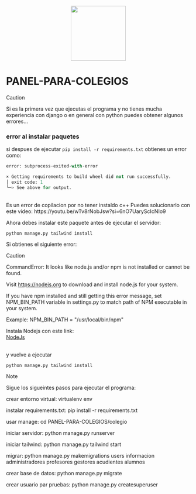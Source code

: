 <p align="center">
  <img width="150px" src="https://i.ibb.co/bXvzjXm/LOGO-h1.png" />
</p>

# PANEL-PARA-COLEGIOS


> [!CAUTION]
> Si es la primera vez que ejecutas el programa y no tienes mucha experiencia con django
> o en general con python puedes obtener algunos errores...
> <br>
> ### error al instalar paquetes
> si despues de ejecutar ```pip install -r requirements.txt```
> obtienes un error como:
> ```python
> error: subprocess-exited-with-error
> 
> × Getting requirements to build wheel did not run successfully.
> │ exit code: 1
> ╰─> See above for output.
> ```
> <br>
> Es un error de copilacion por no tener instaldo c++
> Puedes solucionarlo con este video:
> https://youtu.be/wTv8rNobJsw?si=6nO7UaryScIcNIo9


Ahora debes instalar este paquete antes de ejecutar el servidor:
<br>

```python manage.py tailwind install```


Si obtienes el siguiente error:
<br>

> [!CAUTION]
> CommandError: 
> It looks like node.js and/or npm is not installed or cannot be found.
> 
> Visit https://nodejs.org to download and install node.js for your system.
>
> If you have npm installed and still getting this error message, set NPM_BIN_PATH variable in settings.py to match path of NPM executable in your system.
>
> Example:
> NPM_BIN_PATH = "/usr/local/bin/npm"


Instala Nodejs con este link: 
<br>
[NodeJs](https://nodejs.org/en/download)

<br>
y vuelve a ejecutar

```python manage.py tailwind install```

> [!NOTE]
> Sigue los sigueintes pasos para ejecutar el programa:

crear entorno virtual:
virtualenv env

instalar requirements.txt:
pip install -r requirements.txt

usar manage:
cd PANEL-PARA-COLEGIOS/colegio

iniciar servidor:
python manage.py runserver

iniciar tailwind:
python manage.py tailwind start

migrar: 
python manage.py makemigrations users informacion administradores profesores gestores acudientes alumnos

crear base de datos:
python manage.py migrate

crear usuario par pruebas:
python manage.py createsuperuser 
